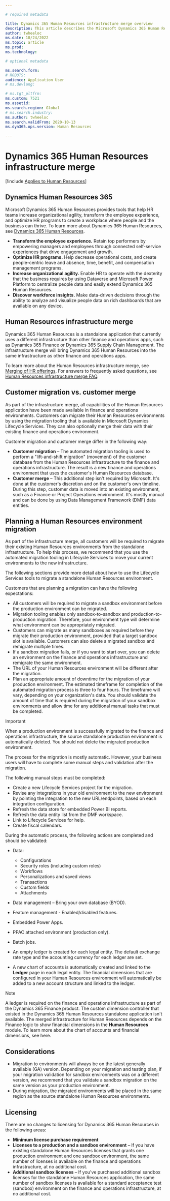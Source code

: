 ```yaml
---

# required metadata

title: Dynamics 365 Human Resources infrastructure merge overview
description: This article describes the Microsoft Dynamics 365 Human Resources infrastructure merge.
author: twheeloc
ms.date: 10/24/2022
ms.topic: article
ms.prod: 
ms.technology: 

# optional metadata

ms.search.form: 
# ROBOTS: 
audience: Application User
# ms.devlang: 

# ms.tgt_pltfrm: 
ms.custom: 7521
ms.assetid: 
ms.search.region: Global
# ms.search.industry: 
ms.author: twheeloc
ms.search.validFrom: 2020-10-13
ms.dyn365.ops.version: Human Resources

---
```

# Dynamics 365 Human Resources infrastructure merge 

[!include [Applies to Human Resources](../includes/applies-to-hr.md)]

## Dynamics Human Resources 365

Microsoft Dynamics 365 Human Resources provides tools that help HR teams increase organizational agility, transform the employee experience, and optimize HR programs to create a workplace where people and the business can thrive. To learn more about Dynamics 365 Human Resources, see [Dynamics 365 Human Resources](https://dynamics.microsoft.com/human-resources/overview/).

- **Transform the employee experience.** Retain top performers by empowering managers and employees through connected self-service experiences that drive engagement and growth.
- **Optimize HR programs.** Help decrease operational costs, and create people-centric leave and absence, time, benefit, and compensation management programs.
- **Increase organizational agility.** Enable HR to operate with the dexterity that the business requires by using Dataverse and Microsoft Power Platform to centralize people data and easily extend Dynamics 365 Human Resources.
- **Discover workforce insights.** Make data-driven decisions through the ability to analyze and visualize people data on rich dashboards that are available on any device.

## Human Resources infrastructure merge

Dynamics 365 Human Resources is a standalone application that currently uses a different infrastructure than other finance and operations apps, such as Dynamics 365 Finance or Dynamics 365 Supply Chain Management. The infrastructure merge will bring Dynamics 365 Human Resources into the same infrastructure as other finance and operations apps.

To learn more about the Human Resources infrastructure merge, see [Merging of HR offerings](https://cloudblogs.microsoft.com/dynamics365/it/2021/09/15/merging-of-hr-offerings-brings-capabilities-together-for-customers/). For answers to frequently asked questions, see [Human Resources infrastructure merge FAQ](./hr-infrastructure-merge-faq.md).

## Customer migration vs. customer merge

As part of the infrastructure merge, all capabilities of the Human Resources application have been made available in finance and operations environments. Customers can migrate their Human Resources environments by using the migration tooling that is available in Microsoft Dynamics Lifecycle Services. They can also optionally merge their data with their existing finance and operations environment. 

Customer migration and customer merge differ in the following way:

- **Customer migration** – The automated migration tooling is used to perform a "lift-and-shift migration" (movement) of the customer database from the Human Resources infrastructure to the finance and operations infrastructure. The result is a new finance and operations environment that uses the customer's Human Resources database. 
- **Customer merge** – This additional step isn't required by Microsoft. It's done at the customer's discretion and on the customer's own timeline. During this step, customer data is moved into an existing environment, such as a Finance or Project Operations environment. It's mostly manual and can be done by using Data Management Framework (DMF) data entities. 

## Planning a Human Resources environment migration

As part of the infrastructure merge, all customers will be required to migrate their existing Human Resources environments from the standalone infrastructure. To help this process, we recommend that you use the automated migration tooling in Lifecycle Services to move your current environments to the new infrastructure. 

The following sections provide more detail about how to use the Lifecycle Services tools to migrate a standalone Human Resources environment. 

Customers that are planning a migration can have the following expectations:

- All customers will be required to migrate a sandbox environment before the production environment can be migrated. 
- Migration tooling enables only sandbox-to-sandbox and production-to-production migration. Therefore, your environment type will determine what environment can be appropriately migrated. 
- Customers can migrate as many sandboxes as required before they migrate their production environment, provided that a target sandbox slot is available. Customers can also delete a migrated sandbox and remigrate multiple times. 
- If a sandbox migration fails, or if you want to start over, you can delete an environment on the finance and operations infrastructure and remigrate the same environment.
- The URL of your Human Resources environment will be different after the migration.
- Plan an appropriate amount of downtime for the migration of your production environment. The estimated timeframe for completion of the automated migration process is three to four hours. The timeframe will vary, depending on your organization's data. You should validate the amount of time that is required during the migration of your sandbox environments and allow time for any additional manual tasks that must be completed.

> [!IMPORTANT] 
> When a production environment is successfully migrated to the finance and operations infrastructure, the source standalone production environment is automatically deleted. You should not delete the migrated production environment. 

The process for the migration is mostly automatic. However, your business users will have to complete some manual steps and validation after the migration.

The following manual steps must be completed:

- Create a new Lifecycle Services project for the migration.
- Revise any integrations in your old environment to the new environment by pointing the integration to the new URL/endpoints, based on each integration configuration.
- Refresh the data store for embedded Power BI reports.
- Refresh the data entity list from the DMF workspace.
- Link to Lifecycle Services for help.
- Create fiscal calendars.

During the automatic process, the following actions are completed and should be validated:

- Data:

    - Configurations
    - Security roles (including custom roles)
    - Workflows
    - Personalizations and saved views
    - Transactions
    - Custom fields
    - Attachments

- Data management – Bring your own database (BYOD).
- Feature management - Enabled/disabled features.
- Embedded Power Apps.
- PPAC attached environment (production only).
- Batch jobs.
- An empty ledger is created for each legal entity. The default exchange rate type and the accounting currency for each ledger are set.
- A new chart of accounts is automatically created and linked to the **Ledger** page in each legal entity. The financial dimensions that are configured in your Human Resources environment will automatically be added to a new account structure and linked to the ledger. 

> [!NOTE]
> A ledger is required on the finance and operations infrastructure as part of the Dynamics 365 Finance product. The custom dimension controller that existed in the Dynamics 365 Human Resources standalone application isn't available. The merged infrastructure for Human Resources depends on the Finance logic to show financial dimensions in the **Human Resources** module. To learn more about the chart of accounts and financial dimensions, see here. 

## Considerations

- Migration to environments will always be on the latest generally available (GA) version. Depending on your migration and testing plan, if your migration validation for sandbox environments was on a different version, we recommend that you validate a sandbox migration on the same version as your production environment. 
- During migration, the migrated environments will be placed in the same region as the source standalone Human Resources environments.

## Licensing

There are no changes to licensing for Dynamics 365 Human Resources in the following areas: 

- **Minimum license purchase requirement**
- **Licenses to a production and a sandbox environment** – If you have existing standalone Human Resources licenses that grants one production environment and one sandbox environment, the same number of licenses is available on the finance and operations infrastructure, at no additional cost.
- **Additional sandbox licenses** – If you've purchased additional sandbox licenses for the standalone Human Resources application, the same number of sandbox licenses 
is available for a standard acceptance test (sandbox) environment on the finance and operations infrastructure, at no additional cost. 
